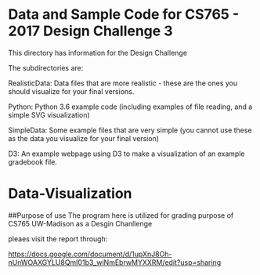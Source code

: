 # Data and Sample Code for CS765 - 2017 Design Challenge 3

This directory has information for the Design Challenge

The subdirectories are:

RealisticData: Data files that are more realistic - these are the ones you should visualize for your final versions.

Python: Python 3.6 example code (including examples of file reading, and a simple SVG visualization)

SimpleData: Some example files that are very simple (you cannot use these as the data you visualize for your final version)

D3: An example webpage using D3 to make a visualization of an example gradebook file.
# Data-Visualization

##Purpose of use
The program here is utilized for grading purpose of CS765 UW-Madison as a Desgin Chanllenge

pleaes visit the report through:

https://docs.google.com/document/d/1upXnJ8Oh-nUnWOAXGYLU8QmI01b3_wiNmEbrwMYXXRM/edit?usp=sharing
